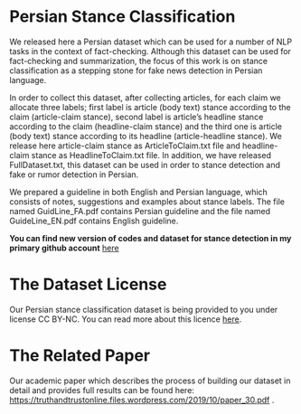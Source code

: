 # Persian Stance Classification

We released here a Persian dataset which can be used for a number of NLP tasks in the context of fact-checking. Although this dataset can be used for fact-checking and summarization, the focus of this work is on stance classification as a stepping stone for fake news detection in Persian language.

In order to collect this dataset, after collecting articles, for each claim we allocate three labels; first label is article (body text) stance according to the claim (article-claim stance), second label is article’s headline stance according to the claim (headline-claim stance) and the third one is article (body text) stance according to its headline (article-headline stance). We release here article-claim stance as ArticleToClaim.txt file and headline-claim stance as HeadlineToClaim.txt file.
In addition, we have released FullDataset.txt, this dataset can be used in order to stance detection and fake or rumor detection in Persian.


We prepared a guideline in both English and Persian language, which consists of notes, suggestions and examples about stance labels. The file named GuidLine_FA.pdf contains Persian guideline and the file named GuideLine_EN.pdf contains English guideline. 

**You can find new version of codes and dataset for stance detection in my primary github account** [here](https://github.com/Zarharan/PersianStanceDetection)

# The Dataset License 

Our Persian stance classification dataset is being provided to you under license CC BY-NC. You can read more about this licence [here](https://creativecommons.org/licenses/by-nc/4.0).

# The Related Paper

Our academic paper which describes the process of building our dataset in detail and provides full results can be found here: https://truthandtrustonline.files.wordpress.com/2019/10/paper_30.pdf .
